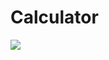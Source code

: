 # Calculator
<p align="left">
<img src="https://user-images.githubusercontent.com/108148690/209349255-da0d420e-95df-4ebc-9b28-d8292ff614d5.jpeg"/>
</p>
